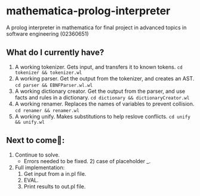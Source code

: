 # mathematica-prolog-interpreter
A prolog interpreter in mathematica for final project in advanced topics in software engineering (02360651)

## What do I currently have?
1) A working tokenizer. Gets input, and transfers it to known tokens. `cd tokenizer && tokenizer.wl`
2) A working parser. Get the output from the tokenizer, and creates an AST. `cd parser && EBNFParser.wl.wl`
3) A working dictionary creator. Get the output from the parser, and use facts and rules in a dictionary. `cd dictionary && dictionaryCreator.wl`
4) A working renamer. Replaces the names of variables to prevent collision. `cd renamer && renamer.wl`
5) A working unify. Makes substitutions to help reslove conflicts. `cd unify && unify.wl`

## Next to come👀:
1) Continue to solve.
   - Errors needed to be fixed.
     2) case of placeholder _.
2) Full implementation:
     1) Get input from a in.pl file.
     2) EVAL.
     3) Print results to out.pl file.
